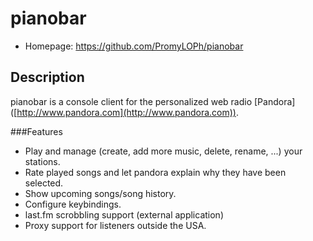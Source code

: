# pianobar

* Homepage: https://github.com/PromyLOPh/pianobar

## Description
pianobar is a console client for the personalized web radio [Pandora]
([http://www.pandora.com](http://www.pandora.com)).

###Features

* Play and manage (create, add more music, delete, rename, ...) your stations.
* Rate played songs and let pandora explain why they have been selected.
* Show upcoming songs/song history.
* Configure keybindings.
* last.fm scrobbling support (external application)
* Proxy support for listeners outside the USA.